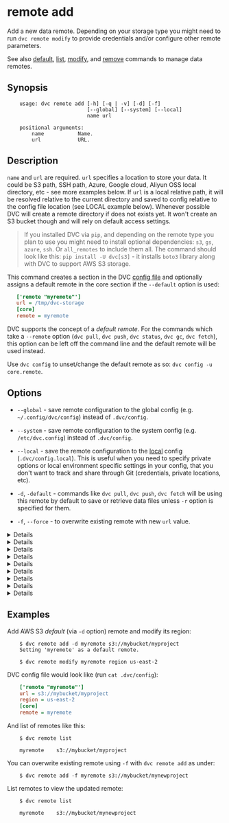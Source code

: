 # remote add

Add a new data remote. Depending on your storage type you might need to run
`dvc remote modify` to provide credentials and/or configure other remote
parameters.

See also [default](/doc/commands-reference/remote-default),
[list](/doc/commands-reference/remote-list),
[modify](/doc/commands-reference/remote-modify), and
[remove](/doc/commands-reference/remote-remove) commands to manage data remotes.

## Synopsis

```usage
    usage: dvc remote add [-h] [-q | -v] [-d] [-f]
                          [--global] [--system] [--local]
                          name url

    positional arguments:
        name           Name.
        url            URL.
```

## Description

`name` and `url` are required. `url` specifies a location to store your data. It
could be S3 path, SSH path, Azure, Google cloud, Aliyun OSS local directory,
etc - see more examples below. If `url` is a local relative path, it will be
resolved relative to the current directory and saved to config relative to the
config file location (see LOCAL example below). Whenever possible DVC will
create a remote directory if does not exists yet. It won't create an S3 bucket
though and will rely on default access settings.

> If you installed DVC via `pip`, and depending on the remote type you plan to
> use you might need to install optional dependencies: `s3`, `gs`, `azure`,
> `ssh`. Or `all_remotes` to include them all. The command should look like
> this: `pip install -U dvc[s3]` - it installs `boto3` library along with DVC to
> support AWS S3 storage.

This command creates a section in the DVC
[config file](/doc/user-guide/dvc-files-and-directories) and optionally assigns
a default remote in the core section if the `--default` option is used:

```ini
   ['remote "myremote"']
   url = /tmp/dvc-storage
   [core]
   remote = myremote
```

DVC supports the concept of a _default remote_. For the commands which take a
`--remote` option (`dvc pull`, `dvc push`, `dvc status`, `dvc gc`, `dvc fetch`),
this option can be left off the command line and the default remote will be used
instead.

Use `dvc config` to unset/change the default remote as so:
`dvc config -u core.remote`.

## Options

- `--global` - save remote configuration to the global config (e.g.
  `~/.config/dvc/config`) instead of `.dvc/config`.

- `--system` - save remote configuration to the system config (e.g.
  `/etc/dvc.config`) instead of `.dvc/config`.

- `--local` - save the remote configuration to the
  [local](/doc/user-guide/dvc-files-and-directories) config
  (`.dvc/config.local`). This is useful when you need to specify private options
  or local environment specific settings in your config, that you don't want to
  track and share through Git (credentials, private locations, etc).

- `-d`, `-default` - commands like `dvc pull`, `dvc push`, `dvc fetch` will be
  using this remote by default to save or retrieve data files unless `-r` option
  is specified for them.

- `-f`, `--force` - to overwrite existing remote with new `url` value.

<details>

### Click for a local remote example

> While the term may seem contradictory, it doesn't have to be. The "local" part
> refers to the machine where the project is stored, so it can be any directory
> accessible to the same system. The "remote" part refers specifically to the
> project/repository itself.

Using an absolute path (recommended):

```dvc
    $ dvc remote add myremote /tmp/my-dvc-storage
    $ cat .dvc/config
      ...
      ['remote "myremote"']
          url = /tmp/my-dvc-storage
      ...
    $ # NOTE: absolute path `/tmp/my-dvc-storage` saved as is.
```

Using a relative path:

```dvc
    $ dvc remote add myremote ../my-dvc-storage
    $ cat .dvc/config
      ...
      ['remote "myremote"']
          url = ../../my-dvc-storage
      ...
    $ # NOTE: `../my-dvc-storage` has been resolved relative to `.dvc/config` location,
    $ # resulting in `../../my-dvc-storage`.
```

</details>

<details>

### Click for AWS S3 example

```dvc
    $ dvc remote add myremote s3://bucket/path
```

By default DVC expects your AWS CLI is already
[configured](https://docs.aws.amazon.com/cli/latest/userguide/cli-chap-getting-started.html).
DVC will be using default AWS credentials file to access S3. To override some of
these settings, you could the options described in `dvc remote modify`.

We use `boto3` library to set up a client and communicate with AWS S3. The
following API methods are performed:

- `list_objects_v2`, `list_objects`
- `head_object`
- `download_file`
- `upload_file`
- `delete_object`
- `copy`

So, make sure you have the following permissions enabled:

- s3:ListBucket
- s3:GetObject
- s3:PutObject
- s3:DeleteObject

</details>

<details>

### Click for an S3 API compatible storage example

To communicate with a remote object storage that supports an S3 compatible API
(e.g. [Minio](https://minio.io/), [Wasabi](https://wasabi.com/),
[Eucalyptus](https://www.eucalyptus.cloud/index.html),
[DigitalOcean Spaces](https://www.digitalocean.com/products/spaces/), etc.) you
must explicitly set the `endpointurl` in the configuration:

For example:

```dvc
    $ dvc remote add -d mybucket s3://path/to/dir
    $ dvc remote modify mybucket endpointurl object-storage.example.com
```

AWS S3 remote can also be configured entirely via environment variables:

```dvc
    $ export AWS_ACCESS_KEY_ID="<my-access-key>"
    $ export AWS_SECRET_ACCESS_KEY="<my-secret-key>"
    $ dvc remote add myremote "s3://bucket/myremote"
```

For more information about the variables DVC supports, please visit
[boto3 documentation](https://boto3.amazonaws.com/v1/documentation/api/latest/guide/configuration.html#environment-variable-configuration)

</details>

<details>

### Click for Azure example

```dvc
    $ dvc remote add myremote azure://my-container-name/path
    $ dvc remote modify myremote connection_string my-connection-string
```

The Azure Blob Storage remote can also be configured entirely via environment
variables:

```dvc
    $ export AZURE_STORAGE_CONNECTION_STRING="<my-connection-string>"
    $ export AZURE_STORAGE_CONTAINER_NAME="my-container-name"
    $ dvc remote add myremote "azure://"
```

- `connection string` - this is the connection string to access your Azure
  Storage Account. If you don't already have a storage account, you can create
  one following
  [these instructions](https://docs.microsoft.com/en-us/azure/storage/common/storage-create-storage-account).
  The connection string can be found in the "Access Keys" pane of your Storage
  Account resource in the Azure portal.

- `container name` - this is the top-level container in your Azure Storage
  Account under which all the files for this remote will be uploaded. If the
  container doesn't already exist, it will be created automatically.

</details>

<details>

### Click for Google Cloud Storage example

```dvc
    $ dvc remote add myremote gs://bucket/path
```

</details>

<details>

### Click for SSH example

```dvc
    $ dvc remote add myremote ssh://user@example.com/path/to/dir
```

</details>

<details>

### Click for HDFS example

```dvc
    $ dvc remote add myremote hdfs://user@example.com/path/to/dir
```

</details>

<details>

### Click for HTTP example

**NOTE**: Currently HTTP remote only supports downloads:

- `pull`
- `fetch`
- `import`
- As a dependency on remote

```dvc
    $ dvc remote add myremote https://example.com/path/to/dir
```

</details>

<details>

### Click for Aliyun OSS

First you need to setup OSS storage on Aliyun Cloud and then use s3 style url
for oss storage and make endpoint a configurable value, an example is shown
below:

```dvc
    $ dvc remote add myremote oss://my-bucket/path
```

To set key id, key secret and endpoint you need to use modify command from DVC,
a sample ussge is show below:

```dvc
    $ dvc remote modify myremote --local oss_key_id my-key-id
    $ dvc remote modify myremote --local oss_key_secret my-key-secret
    $ dvc remote modify myremote --local oss_endpoint endpoint
```

You can also set enviornment variables and use them later, to set enviornment
variables use following enviormnent variables:

```dvc
    $ export OSS_ACCESS_KEY_ID="my-key-id"
    $ export OSS_ACCESS_KEY_SECRET="my-key-secret"
    $ export OSS_ENDPOINT="endpoint"
```

#### Test your oss storage using docker

Start a container running an oss emulator.

```dvc
    $ git clone https://github.com/nanaya-tachibana/oss-emulator.git
    $ docker image build -t oss:1.0 oss-emulator
    $ docker run --detach -p 8880:8880 --name oss-emulator oss:1.0
```

Setup environment variables.

```dvc
    $ export OSS_BUCKET='my-bucket'
    $ export OSS_ENDPOINT='localhost:8880'
    $ export OSS_ACCESS_KEY_ID='AccessKeyID'
    $ export OSS_ACCESS_KEY_SECRET='AccessKeySecret'
```

> Use default key id and key secret when they are not given, which gives read
> access to public read bucket and public bucket.

</details>

## Examples

Add AWS S3 _default_ (via `-d` option) remote and modify its region:

```dvc
    $ dvc remote add -d myremote s3://mybucket/myproject
    Setting 'myremote' as a default remote.

    $ dvc remote modify myremote region us-east-2
```

DVC config file would look like (run `cat .dvc/config`):

```ini
    ['remote "myremote"']
    url = s3://mybucket/myproject
    region = us-east-2
    [core]
    remote = myremote
```

And list of remotes like this:

```dvc
    $ dvc remote list

    myremote	s3://mybucket/myproject
```

You can overwrite existing remote using `-f` with `dvc remote add` as under:

```dvc
    $ dvc remote add -f myremote s3://mybucket/mynewproject
```

List remotes to view the updated remote:

```dvc
    $ dvc remote list

    myremote	s3://mybucket/mynewproject
```
